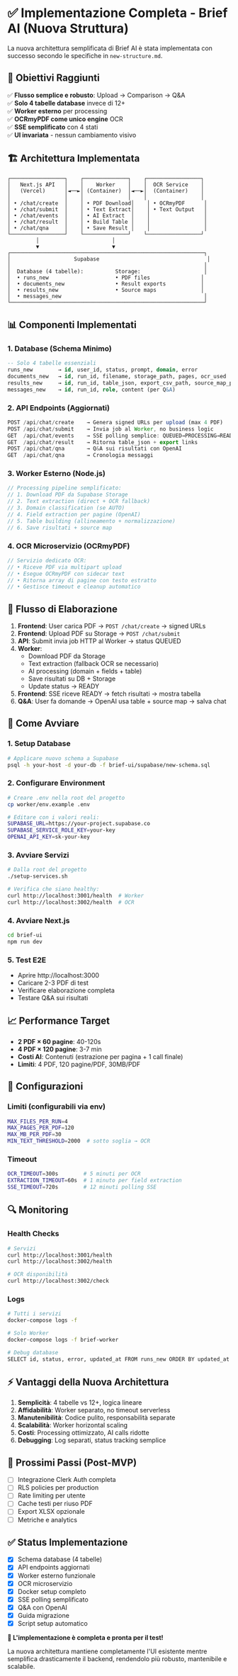 # ✅ Implementazione Completa - Brief AI (Nuova Struttura)

La nuova architettura semplificata di Brief AI è stata implementata con successo secondo le specifiche in `new-structure.md`.

## 🎯 Obiettivi Raggiunti

✅ **Flusso semplice e robusto**: Upload → Comparison → Q&A  
✅ **Solo 4 tabelle database** invece di 12+  
✅ **Worker esterno** per processing  
✅ **OCRmyPDF come unico engine** OCR  
✅ **SSE semplificato** con 4 stati  
✅ **UI invariata** - nessun cambiamento visivo

## 🏗️ Architettura Implementata

```
┌─────────────────┐    ┌──────────────┐    ┌─────────────────┐
│   Next.js API   │    │    Worker    │    │  OCR Service    │
│   (Vercel)      │◄──►│ (Container)  │◄──►│  (Container)    │
│                 │    │              │    │                 │
│ • /chat/create  │    │ • PDF Download│    │ • OCRmyPDF      │
│ • /chat/submit  │    │ • Text Extract│    │ • Text Output   │
│ • /chat/events  │    │ • AI Extract  │    │                 │
│ • /chat/result  │    │ • Build Table │    │                 │
│ • /chat/qna     │    │ • Save Result │    │                 │
└─────────────────┘    └──────────────┘    └─────────────────┘
         │                       │
         ▼                       ▼
┌─────────────────────────────────────────────────────────────┐
│                    Supabase                                  │
│                                                             │
│  Database (4 tabelle):          Storage:                    │
│  • runs_new                     • PDF files                │
│  • documents_new                • Result exports           │
│  • results_new                  • Source maps              │
│  • messages_new                                             │
└─────────────────────────────────────────────────────────────┘
```

## 📊 Componenti Implementati

### 1. Database (Schema Minimo)
```sql
-- Solo 4 tabelle essenziali
runs_new        → id, user_id, status, prompt, domain, error
documents_new   → id, run_id, filename, storage_path, pages, ocr_used  
results_new     → id, run_id, table_json, export_csv_path, source_map_path
messages_new    → id, run_id, role, content (per Q&A)
```

### 2. API Endpoints (Aggiornati)
```typescript
POST /api/chat/create    → Genera signed URLs per upload (max 4 PDF)
POST /api/chat/submit    → Invia job al Worker, no business logic
GET  /api/chat/events    → SSE polling semplice: QUEUED→PROCESSING→READY
GET  /api/chat/result    → Ritorna table_json + export links  
POST /api/chat/qna       → Q&A sui risultati con OpenAI
GET  /api/chat/qna       → Cronologia messaggi
```

### 3. Worker Esterno (Node.js)
```javascript
// Processing pipeline semplificato:
// 1. Download PDF da Supabase Storage
// 2. Text extraction (direct + OCR fallback)  
// 3. Domain classification (se AUTO)
// 4. Field extraction per pagine (OpenAI)
// 5. Table building (allineamento + normalizzazione)
// 6. Save risultati + source map
```

### 4. OCR Microservizio (OCRmyPDF)
```javascript
// Servizio dedicato OCR:
// • Riceve PDF via multipart upload
// • Esegue OCRmyPDF con sidecar text
// • Ritorna array di pagine con testo estratto
// • Gestisce timeout e cleanup automatico
```

## 🔄 Flusso di Elaborazione

1. **Frontend**: User carica PDF → `POST /chat/create` → signed URLs
2. **Frontend**: Upload PDF su Storage → `POST /chat/submit`  
3. **API**: Submit invia job HTTP al Worker → status QUEUED
4. **Worker**: 
   - Download PDF da Storage
   - Text extraction (fallback OCR se necessario)
   - AI processing (domain + fields + table)
   - Save risultati su DB + Storage
   - Update status → READY
5. **Frontend**: SSE riceve READY → fetch risultati → mostra tabella
6. **Q&A**: User fa domande → OpenAI usa table + source map → salva chat

## 🚀 Come Avviare

### 1. Setup Database
```bash
# Applicare nuovo schema a Supabase
psql -h your-host -d your-db -f brief-ui/supabase/new-schema.sql
```

### 2. Configurare Environment
```bash
# Creare .env nella root del progetto
cp worker/env.example .env

# Editare con i valori reali:
SUPABASE_URL=https://your-project.supabase.co
SUPABASE_SERVICE_ROLE_KEY=your-key
OPENAI_API_KEY=sk-your-key
```

### 3. Avviare Servizi
```bash
# Dalla root del progetto
./setup-services.sh

# Verifica che siano healthy:
curl http://localhost:3001/health  # Worker  
curl http://localhost:3002/health  # OCR
```

### 4. Avviare Next.js
```bash
cd brief-ui
npm run dev
```

### 5. Test E2E
- Aprire http://localhost:3000
- Caricare 2-3 PDF di test
- Verificare elaborazione completa
- Testare Q&A sui risultati

## 📈 Performance Target

- **2 PDF × 60 pagine**: 40-120s
- **4 PDF × 120 pagine**: 3-7 min  
- **Costi AI**: Contenuti (estrazione per pagina + 1 call finale)
- **Limiti**: 4 PDF, 120 pagine/PDF, 30MB/PDF

## 🔧 Configurazioni

### Limiti (configurabili via env)
```bash
MAX_FILES_PER_RUN=4
MAX_PAGES_PER_PDF=120  
MAX_MB_PER_PDF=30
MIN_TEXT_THRESHOLD=2000  # sotto soglia → OCR
```

### Timeout
```bash
OCR_TIMEOUT=300s        # 5 minuti per OCR
EXTRACTION_TIMEOUT=60s  # 1 minuto per field extraction  
SSE_TIMEOUT=720s        # 12 minuti polling SSE
```

## 🔍 Monitoring

### Health Checks
```bash
# Servizi
curl http://localhost:3001/health
curl http://localhost:3002/health

# OCR disponibilità  
curl http://localhost:3002/check
```

### Logs
```bash
# Tutti i servizi
docker-compose logs -f

# Solo Worker
docker-compose logs -f brief-worker

# Debug database
SELECT id, status, error, updated_at FROM runs_new ORDER BY updated_at DESC LIMIT 10;
```

## ⚡ Vantaggi della Nuova Architettura

1. **Semplicità**: 4 tabelle vs 12+, logica lineare
2. **Affidabilità**: Worker separato, no timeout serverless  
3. **Manutenibilità**: Codice pulito, responsabilità separate
4. **Scalabilità**: Worker horizontal scaling
5. **Costi**: Processing ottimizzato, AI calls ridotte
6. **Debugging**: Log separati, status tracking semplice

## 🎯 Prossimi Passi (Post-MVP)

- [ ] Integrazione Clerk Auth completa
- [ ] RLS policies per production  
- [ ] Rate limiting per utente
- [ ] Cache testi per riuso PDF
- [ ] Export XLSX opzionale
- [ ] Metriche e analytics

## ✅ Status Implementazione

- [x] Schema database (4 tabelle)
- [x] API endpoints aggiornati  
- [x] Worker esterno funzionale
- [x] OCR microservizio
- [x] Docker setup completo
- [x] SSE polling semplificato
- [x] Q&A con OpenAI
- [x] Guida migrazione
- [x] Script setup automatico

**🎉 L'implementazione è completa e pronta per il test!**

La nuova architettura mantiene completamente l'UI esistente mentre semplifica drasticamente il backend, rendendolo più robusto, mantenibile e scalabile.
